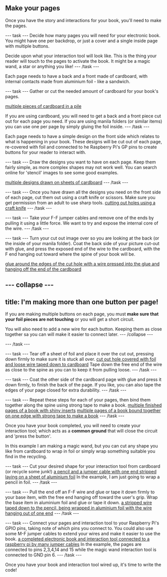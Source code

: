 ## Make your pages

Once you have the story and interactions for your book, you'll need to make the pages.

--- task ---
Decide how many pages you will need for your electronic book. You might have one per backdrop, or just a cover and a single inside page with multiple buttons.

Decide upon what your interaction tool will look like. This is the thing your reader will touch to the pages to activate the book. It might be a magic wand, a star or anything you like!
--- /task ---

Each page needs to have a back and a front made of cardboard, with internal contacts made from aluminium foil - like a sandwich.

--- task ---
Gather or cut the needed amount of cardboard for your book's pages.

[multiple pieces of cardboard in a pile](images/1-get-card.jpg)

If you are using cardboard, you will need to get a back and a front piece cut out for each page you need. If you are using manila folders (or similar items) you can use one per page by simply gluing the foil inside.
--- /task ---

Each page needs to have a simple  design on the front side which relates to what is happening in your book. These designs will be cut out of each page, re-covered with foil and connected to he Raspberry Pi's GP pins to create buttons for your reader to interact with.

--- task ---
Draw the designs you want to have on each page. Keep them fairly simple, as more complex shapes may not work well. You can search online for 'stencil' images to see some good examples. 

[multiple designs drawn on sheets of cardboard](images/2-draw-designs.jpg)
--- /task ---

--- task ---
Once you have drawn all the designs you need on the front side of each page, cut them out using a craft knife or scissors. Make sure you get permission from an adult to use sharp tools.
[cutting out holes using a craft knife](images/3-cut-holes.jpg)
--- /task --- 

--- task ---
Take your F-F jumper cables and remove one of the ends by pulling it using a little force. We want to try and expose the internal core of the wire.
--- /task ---

--- task ---
Turn your cut out image over so you are looking at the back (or the inside of your manila folder). Coat the back side of your picture cut-out with glue, and press the exposed end of the wire to the cardboard, with the F end hanging out toward where the spine of your book will be.

[glue around the edges of the cut hole with a wire pressed into the glue and hanging off the end of the cardboard](images/4-glue-wire.jpg)

--- collapse ---
---
title: I'm making more than one button per page! 
---
If you are making multiple buttons on each page, you must **make sure that your foil pieces are not touching** or you will get a short circuit.

You will also need to add a new wire for each button. Keeping them as close together sa you can will make it easier to connect later. 
--- /collapse ---

--- /task ---

--- task ---
Tear off a sheet of foil and place it over the cut out, pressing down firmly to make sure it is stuck all over. 
[cut out hole covered with foil and loose wire taped down to cardboard](images/5-tape-wire.jpg)
Tape down the free end of the wire as close to the spine as you can to keep it from pulling loose.
--- /task ---

--- task ---
Coat the other side of the cardboard page with glue and press it down firmly, to finish the back of the page. 
If you like, you can also tape the edges of your page closed for extra durability.
--- /task ---

--- task ---
Repeat these steps for each of your pages, then bind them together along the spine using strong tape to make a book.
[multiple finished pages of a book with shiny inserts](images/6-repeat-pages.jpg)
[multiple pages of a book bound together on one edge with strong tape to make a book](images/7-bind-spine.jpg)
--- /task ---

Once you have your book completed, you will need to create your interaction tool; which acts as a **common ground** that will close the circuit and 'press the button'. 

In this example I am making a magic wand, but you can cut any shape you like from cardboard to wrap in foil or simply wrap something suitable you find in the recycling.

--- task ---
Cut your desired shape for your interaction tool from cardboard (or recycle some junk!) 
[a pencil and a jumper cable with one end stripped laying on a sheet of aluminium foil](images/8-pencil-foil.jpg)
In the example, I am just going to wrap a pencil in foil.
--- /task ---

--- task ---
Pull the end off an F-F wire and glue or tape it down firmly to your base item, with the free end hanging off toward the user's grip. Wrap the base item in aluminium foil and glue or tape it down.
[a stripped wire taped down to the pencil, being wrapped in aluminium foil with the wire hanging out of one end](images/9-interaction-tool.jpg)
--- /task ---

--- task ---
Connect your pages and interaction tool to your Raspberry Pi's GPIO pins, taking note of which pins you connect to. You could also use some M-F jumper cables to extend your wires and make it easier to use the book.
[a completed electronic book and interaction tool connected to a raspberry pi by many jumper cables](images/10-connect-book.jpg)
In the example, the pages are connected to pins 2,3,4,14 and 15 while the magic wand interaction tool is connected to GND pin 6.
--- /task ---

Once you have your book and interaction tool wired up, it's time to write the code!